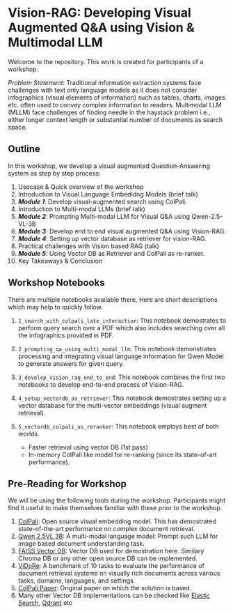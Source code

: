 # Vision-RAG: Developing Visual Augmented Q&A using Vision & Multimodal LLM
Welcome to the repository. This work is created for participants of a workshop.

*Problem Statement*: Traditional information extraction systems face challenges with text only language models as it does not consider infographics (visual elements of information) such as tables, charts, images etc. often used to convey complex information to readers. 
Multimodal LLM (MLLM) face challenges of finding needle in the haystack problem i.e., either longer context length or substantial number of documents as search space.

## Outline
In this workshop, we develop a visual augmented Question-Answering system as step by step process:
1. Usecase & Quick overview of the workshop
2. Introduction to Visual Language Embedidng Models (brief talk)
3. ***Module 1***: Develop visual-augmented search using ColPali.
4. Introduction to Multi-modal LLMs (brief talk) 
5. ***Module 2***: Prompting Multi-modal LLM for Visual Q&A using Qwen-2.5-VL-3B
6. ***Module 3***: Develop end to end visual augmented Q&A using Vision-RAG.
7. ***Module 4***: Setting up vector database as retriever for vision-RAG.
8. Practical challenges with Vision based RAG (talk)
9. ***Module 5***: Using Vector DB as Retriever and ColPali as re-ranker.
10. Key Takeaways & Conclusion 

## Workshop Notebooks
There are multiple notebooks available there. Here are short descriptions which may help to quickly follow.

1. `1_search_with_colpali_late_interaction`: This notebook demostrates to perform query search over a PDF which also includes searching over all the infographics provided in PDF.

2. `2_prompting_qa_using_multi_modal_llm`: This notebook demonstrates processing and integrating visual language information for Qwen Model to generate answers for given query.

3. `3_develop_vision_rag_end_to_end`: This notebook combines the first two notebooks to develop end-to-end process of Vision-RAG.
4. `4_setup_vectordb_as_retriever`: This notebook demostrates setting up a vector database for the multi-vector embeddings (visual augment retrieval).
5. `5_vectordb_colpali_as_reranker`: This notebook employs best of both worlds.
    * Faster retrieval using vector DB (1st pass)
    * In-memory ColPali like model for re-ranking (since its state-of-art performance).


## Pre-Reading for Workshop
We will be using the following tools during the workshop. Participants might find it useful to make themselves familiar with these prior to the workshop.

1. [ColPali](https://github.com/illuin-tech/colpali): Open source visual embedding model. This has demostrated state-of-the-art performance on complex document retrieval.
2. [Qwen 2.5VL 3B](https://huggingface.co/Qwen/Qwen2.5-VL-3B-Instruct): A multi-modal language model: Prompt such LLM for image based document understanding task.
3. [FAISS Vector DB](https://github.com/facebookresearch/faiss): Vector DB used for demostration here. Similary Chroma DB or any other open source DB can be implemented.
4. [ViDoRe](https://github.com/illuin-tech/vidore-benchmark): A benchmark of 10 tasks to evaluate the performance of document retrieval systems on visually rich documents across various tasks, domains, languages, and settings.
5. [ColPali Paper](https://arxiv.org/abs/2407.01449): Original paper on which the solution is based.
6. Many other Vector DB implementations can be checked like [Elastic Search](https://www.elastic.co/search-labs/blog/elastiacsearch-colpali-document-search), [Qdrant](https://qdrant.tech/documentation/advanced-tutorials/reranking-hybrid-search/) etc
